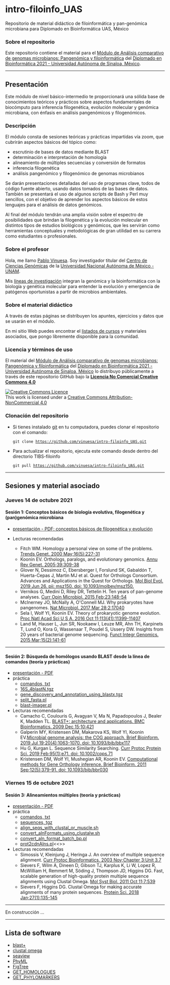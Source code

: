 <!--# <img src="docs/pics/NNB-TIB-Logo.png" alt="TIB2019" width="115" height="115" align="middle"> <b>TIB2019-T3</b> 

<img src="docs/pics/TIB19-T3_foto_de_grupo1.png" alt="TIB2019-T3 foto de grupo" width="400" height="300" align="middle"> -->

# intro-filoinfo_UAS
Repositorio de material didáctico de filoinformática y pan-genómica microbiana para Diplomado en Bioinformática UAS, México

### Sobre el repositorio
Este repositorio contiene el material para el [M&oacute;dulo de An&aacute;lisis comparativo de genomas microbianos: Pangen&oacute;mica y filoinform&aacute;tica](https://github.com/vinuesa/intro-filoinfo_UAS) del [Diplomado en Bioinformática 2021 - Universidad Autónoma de Sinaloa, México](http://econtinua.uas.edu.mx/diplomados/2510-2700-18_001.htm).

***
 
## Presentaci&oacute;n
Este módulo de nivel básico-intermedio te proporcionará una sólida base de conocimientos teóricos y prácticos sobre aspectos fundamentales de biocómputo para inferencia filogenética, evolución molecular y genómica microbiana, con énfasis en análisis pangenómicos y filogenómicos.

### Descripción
El módulo consta de sesiones teóricas y prácticas impartidas vía zoom, que cubrirán aspectos básicos del tópico como:

- escrutinio de bases de datos mediante BLAST
- determinación e interpretación de homología
- alineamiento de múltiples secuencias y conversión de formatos 
- inferencia filogenética
- análisis pangenómico y filogenómico de genomas microbianos

Se darán presentaciones detalladas del uso de programas clave, todos de código fuente abierto, usando datos tomados de las bases de datos. También se presentará el uso de algunos scripts de Bash y Perl muy sencillos, con el objetivo de aprender los aspectos básicos de estos lenguajes para el análisis de datos genómicos.

Al final del módulo tendrán una amplia visión sobre el espectro de posibilidades que brindan la filogenética y la evolución molecular en distintos tipos de estudios biológicos y genómicos, que les servirán como herramientas conceptuales y metodológicas de gran utilidad en su carrera como estudiantes o profesionales.

### Sobre el profesor
Hola, me llamo [Pablo Vinuesa](https://www.ccg.unam.mx/~vinuesa/). Soy investigador titular del 
[Centro de Ciencias Gen&oacute;micas](http://www.ccg.unam.mx) de la 
[Universidad Nacional Aut&oacute;noma de M&eacute;xico - UNAM](http://www.unam.mx/).

Mis [l&iacute;neas de investigaci&oacute;n](http://www.ccg.unam.mx/~vinuesa/research.html) 
integran la gen&oacute;mica y la bioinform&aacute;tica con la biolog&iacute;a y gen&eacute;tica molecular para entender 
la evoluci&oacute;n y emergencia de pat&oacute;genos oportunistas a partir de microbios ambientales.

### Sobre el material did&aacute;ctico
A trav&eacute;s de estas p&aacute;ginas se distribuyen los apuntes, ejercicios y datos que se usar&aacute;n en el módulo.

En mi sitio Web puedes encontrar el [listados de cursos](http://www.ccg.unam.mx/~vinuesa/cursos.html) y materiales asociados, que pongo libremente disponible para la comunidad.

### Licencia y términos de uso
El material del [M&oacute;dulo de An&aacute;lisis comparativo de genomas microbianos: Pangen&oacute;mica y filoinform&aacute;tica](https://github.com/vinuesa/intro-filoinfo_UAS) del [Diplomado en Bioinformática 2021 - Universidad Autónoma de Sinaloa, México](http://econtinua.uas.edu.mx/diplomados/2510-2700-18_001.htm) lo distribuyo p&uacute;blicamente a trav&eacute;s de este repositorio GitHub bajo la [**Licencia No Comercial Creative Commons 4.0**](https://creativecommons.org/licenses/by-nc/4.0/) 

<a rel="license" href="http://creativecommons.org/licenses/by-nc/4.0/"><img alt="Creative Commons Licence" style="border-width:0" src="https://i.creativecommons.org/l/by-nc/4.0/88x31.png" /></a><br />This work is licensed under a <a rel="license" href="http://creativecommons.org/licenses/by-nc/4.0/">Creative Commons Attribution-NonCommercial 4.0</a>


### Clonaci&oacute;n del repositorio
- Si tienes instalado [git](https://git-scm.com/) en tu computadora, puedes clonar el repositorio con el comando:

   <code>git clone https://github.com/vinuesa/intro-filoinfo_UAS.git</code>

- Para actualizar el repositorio, ejecuta este comando desde dentro del directorio TIBS-filoinfo
  
   <code>git pull https://github.com/vinuesa/intro-filoinfo_UAS.git</code>


***

## <b>Sesiones y material asociado</b>

### Jueves 14 de octubre 2021

#### <b>Sesión 1: Conceptos básicos de biología evolutiva, filogenética y (pan)genómica microbiana</b>
- [presentaci&oacute;n - PDF: conceptos básicos de filogenética y evolución](https://github.com/vinuesa/intro-filoinfo_UAS/blob/main/docs/tema1_conceptos_basicos_filo_y_evol/tema1_conceptos_basicos_filogenetica_y_evol.pdf)

- Lecturas recomendadas
  - Fitch WM. Homology a personal view on some of the problems. [Trends Genet. 2000 May;16(5):227-31](https://www.ncbi.nlm.nih.gov/pubmed/10782117)
  - Koonin EV. Orthologs, paralogs, and evolutionary genomics. [Annu Rev Genet. 2005;39:309-38](https://www.ncbi.nlm.nih.gov/pubmed/16285863)
  - Glover N, Dessimoz C, Ebersberger I, Forslund SK, Gabaldón T, Huerta-Cepas J, Martin MJ et al. Quest for Orthologs Consortium. Advances and Applications in the Quest for Orthologs. [Mol Biol Evol. 2019 Jun 26. pii: msz150. doi: 10.1093/molbev/msz150.](https://www.ncbi.nlm.nih.gov/pubmed/31241141)
  - Vernikos G, Medini D, Riley DR, Tettelin H. Ten years of pan-genome analyses. [Curr Opin Microbiol. 2015 Feb;23:148-54](https://www.ncbi.nlm.nih.gov/pubmed/25483351)
  - McInerney JO, McNally A, O'Connell MJ. Why prokaryotes have pangenomes. [Nat Microbiol. 2017 Mar 28;2:17040](https://www.ncbi.nlm.nih.gov/pubmed/28350002)
  - Sela I, Wolf YI, Koonin EV. Theory of prokaryotic genome evolution. [Proc Natl Acad Sci U S A. 2016 Oct 11;113(41):11399-11407](https://www.ncbi.nlm.nih.gov/pubmed/27702904)
  - Land M, Hauser L, Jun SR, Nookaew I, Leuze MR, Ahn TH, Karpinets T, Lund O, Kora G, Wassenaar T, Poudel S, Ussery DW. Insights from 20 years of bacterial genome sequencing. [Funct Integr Genomics. 2015 Mar;15(2):141-61](https://www.ncbi.nlm.nih.gov/pubmed/25722247)

***

#### <b>Sesión 2: Búsqueda de homólogos usando BLAST desde la línea de comandos (teoría y prácticas)</b>
- [presentación - PDF](https://github.com/vinuesa/intro-filoinfo_UAS/blob/main/docs/tema2_BLAST/Tema2_BLAST_OVERVIEW.pdf)
- práctica
  - [comandos, txt](https://github.com/vinuesa/intro-filoinfo_UAS/tree/master/docs/tema2_BLAST/data/runing_and_parsing_BLAST_from_the_cmd_line.commands)
  - [16S_4blastN.tgz](https://github.com/vinuesa/intro-filoinfo_UAS/tree/master/docs/tema2_BLAST/data/16S_4blastN.tgz)
  - [gene_discovery_and_annotation_using_blastx.tgz](https://github.com/vinuesa/intro-filoinfo_UAS/tree/master/docs/tema2_BLAST/data/gene_discovery_and_annotation_using_blastx.tgz)
  - [split_fasta.pl](https://github.com/vinuesa/intro-filoinfo_UAS/tree/master/docs/tema2_BLAST/data/split_fasta.pl)
  - [blast-imager.pl](https://github.com/vinuesa/intro-filoinfo_UAS/tree/master/docs/tema2_BLAST/data/blast-imager.pl)
- Lecturas recomendadas
  - Camacho C, Coulouris G, Avagyan V, Ma N, Papadopoulos J, Bealer K, Madden TL. [BLAST+: architecture and applications. BMC Bioinformatics. 2009 Dec 15;10:421](https://www.ncbi.nlm.nih.gov/pubmed/20003500)
  - Galperin MY, Kristensen DM, Makarova KS, Wolf YI, Koonin EV.[Microbial genome analysis: the COG approach. Brief Bioinform. 2019 Jul 19;20(4):1063-1070. doi: 10.1093/bib/bbx117](https://pubmed.ncbi.nlm.nih.gov/28968633/)
  - Hu G, Kurgan L. Sequence Similarity Searching. [Curr Protoc Protein Sci. 2019 Feb;95(1):e71. doi: 10.1002/cpps.71](https://www.ncbi.nlm.nih.gov/pubmed/30102464)
  - Kristensen DM, Wolf YI, Mushegian AR, Koonin EV. [Computational methods for Gene Orthology inference. Brief Bioinform. 2011 Sep;12(5):379-91. doi: 10.1093/bib/bbr030](https://pubmed.ncbi.nlm.nih.gov/21690100/)
 
### Viernes 15 de octubre 2021

#### <b>Sesión 3: Alineamientos múltiples (teoría y prácticas)</b>
- [presentación - PDF](https://github.com/vinuesa/intro-filoinfo_UAS/blob/main/docs/tema3_alineamientos/Tema3_alineamientos_multiples.pdf)
- práctica
  - [comandos, txt](https://github.com/vinuesa/intro-filoinfo_UAS/blob/main/docs/tema3_alineamientos/data/practicas_aln_multiples_clustal.cmds)
  - [sequences, tgz](https://github.com/vinuesa/intro-filoinfo_UAS/blob/main/docs/tema3_alineamientos/data/sequences_for_alingment.tgz)
  - [align_seqs_with_clustal_or_muscle.sh](https://github.com/vinuesa/intro-filoinfo_UAS/blob/main/docs/tema3_alineamientos/data/align_seqs_with_clustal_or_muscle.sh)
  - [convert_alnFormats_using_clustalw.sh](https://github.com/vinuesa/intro-filoinfo_UAS/blob/main/docs/tema3_alineamientos/data/convert_alnFormats_using_clustalw.sh)
  - [convert_aln_format_batch_bp.pl](https://github.com/vinuesa/intro-filoinfo_UAS/blob/main/docs/tema3_alineamientos/data/convert_aln_format_batch_bp.pl)
  - [prot2cdnAlns.pl](https://github.com/vinuesa/intro-filoinfo_UAS/blob/main/docs/tema3_alineamientos/data/prot2cdnAlns.pl)<<>>
- Lecturas recomendadas
  - Simossis V, Kleinjung J, Heringa J. An overview of multiple sequence alignment. [Curr Protoc Bioinformatics. 2003 Nov;Chapter 3:Unit 3.7](https://www.ncbi.nlm.nih.gov/pubmed/18428699)
  - Sievers F, Wilm A, Dineen D, Gibson TJ, Karplus K, Li W, Lopez R, McWilliam H, Remmert M, Söding J, Thompson JD, Higgins DG. Fast, scalable generation of high-quality protein multiple sequence alignments using Clustal Omega. [Mol Syst Biol. 2011 Oct 11;7:539](https://www.ncbi.nlm.nih.gov/pubmed/21988835)
  - Sievers F, Higgins DG. Clustal Omega for making accurate alignments of many protein sequences. [Protein Sci. 2018 Jan;27(1):135-145](https://www.ncbi.nlm.nih.gov/pubmed/28884485)


***

En construcción ...

<!-- 
### Miércoles 31 de Julio

#### <b>Sesión 5: Introducción a los métodos filogenéticos, modelos de sustitución y algoritmos de búsqueda de árboles</b>
- [presentación - PDF](https://github.com/vinuesa/TIB-filoinfo/tree/master/docs/sesion5_metodos_filogeneticos_y_modelos/Tema5_metodos_filogeneticos_y_modelos.pdf)
- Lecturas recomendadas
  - Yang Z, Rannala B. Molecular phylogenetics: principles and practice. [Nat Rev Genet. 2012 Mar 28;13(5):303-14](https://www.ncbi.nlm.nih.gov/pubmed/22456349)

#### <b>Sesión 6: Selección de modelos e inferencia de filogenias bajo máxima verosimilitud (teoría y práctica)</b>
- [presentación - PDF](https://github.com/vinuesa/TIB-filoinfo/tree/master/docs/sesion6_maxima_verosimilitud/Tema6_maxima_verosimilitud_y_seleccion_de_models.pdf)
- práctica
  - [tutorial phyml, comandos - html](https://vinuesa.github.io/TIB-filoinfo/sesion6_maxima_verosimilitud/)
  - [tutorial phyml (secuencias), tgz](https://github.com/vinuesa/TIB-filoinfo/tree/master/docs/sesion6_maxima_verosimilitud/phyml_tutorial_data.tgz)
  - [tutorial jmodeltest (presentación) - pdf](https://github.com/vinuesa/TIB-filoinfo/tree/master/docs/sesion6_maxima_verosimilitud/jmodeltest_tutorial.pdf)
  - [tutorial jmodeltest (comandos y secuencias), tgz](https://github.com/vinuesa/TIB-filoinfo/tree/master/docs/sesion6_maxima_verosimilitud/jmodeltest_tutorial.tgz)
- Lecturas recomendadas
  - Lefort V, Longueville JE, Gascuel O. SMS: Smart Model Selection in PhyML. [Mol Biol Evol. 2017 Sep 1;34(9):2422-2424](https://www.ncbi.nlm.nih.gov/pubmed/28472384)
  - Criscuolo A. morePhyML: improving the phylogenetic tree space exploration with PhyML 3. Mol [Phylogenet Evol. 2011 Dec;61(3):944-8](https://www.ncbi.nlm.nih.gov/pubmed/21925283)
  - Guindon S, Dufayard JF, Lefort V, Anisimova M, Hordijk W, Gascuel O. New algorithms and methods to estimate maximum-likelihood phylogenies: assessing the performance of PhyML 3.0. [Syst Biol. 2010 May;59(3):307-21](https://www.ncbi.nlm.nih.gov/pubmed/20525638)


#### <b>Inferencia bayesiana de filogenias (teoría y práctica)</b>
- Lecturas recomendadas
  - Nascimento FF, Reis MD, Yang Z. A biologist's guide to Bayesian phylogenetic analysis. [Nat Ecol Evol. 2017 Oct;1(10):1446-1454](https://www.ncbi.nlm.nih.gov/pubmed/28983516)



***

### Jueves 1 de Agosto
#### <b>Cómputo de familias de genes homólogos con datos genómicos usando GET_HOMOLOGUES(teoría)</b>
- [presentación - PDF](https://github.com/vinuesa/TIB-filoinfo/tree/master/docs/sesion7_pangenomica_GET_HOMOLOGUES/pangenomica_microbiana_y_GET_HOMOLOGUES_TIB19.pdf)
- [Análisis pangenómico con GET_HOMOLOGUES (código) - txt](https://github.com/vinuesa/TIB-filoinfo/tree/master/docs/sesion7_pangenomica_GET_HOMOLOGUES/data/code4_GET_HOMOLOGUES_TIB19-T3.txt)
- [Análisis pangenómico con GET_HOMOLOGUES (secuencias) - tgz](https://github.com/vinuesa/TIB-filoinfo/tree/master/docs/sesion7_pangenomica_GET_HOMOLOGUES/data/pIncAC.tgz)

- Lecturas recomendadas
  - Medini D, Donati C, Tettelin H, Masignani V, Rappuoli R. The microbial pan-genome. [Curr Opin Genet Dev. 2005 Dec;15(6):589-94](https://www.ncbi.nlm.nih.gov/pubmed/16185861)
  - Contreras-Moreira B, Vinuesa P. GET_HOMOLOGUES, a versatile software package for scalable and robust microbial pangenome analysis. [Appl Environ Microbiol. 2013 Dec;79(24):7696-701](https://www.ncbi.nlm.nih.gov/pubmed/24096415)
  - Vinuesa P, Contreras-Moreira B. Robust identification of orthologues and paralogues for microbial pan-genomics using GET_HOMOLOGUES: a case study of pIncA/C plasmids. [Methods Mol Biol. 2015;1231:203-32](https://www.ncbi.nlm.nih.gov/pubmed/25343868)
  - Freschi L, Vincent AT, Jeukens J, Emond-Rheault JG, Kukavica-Ibrulj I, Dupont MJ, Charette SJ, Boyle B, Levesque RC. The Pseudomonas aeruginosa Pan-Genome Provides New Insights on Its Population Structure, Horizontal Gene Transfer, and Pathogenicity. [Genome Biol Evol. 2019 Jan 1;11(1):109-120](https://www.ncbi.nlm.nih.gov/pubmed/30496396)

***

### Viernes 2 de Agosto
#### <b>Estrategias para la estima de filogenias genómicas</b>
- [presentación - PDF](https://github.com/vinuesa/TIB-filoinfo/tree/master/docs/sesion8_filogenomica_GET_PHYLOMARKERS/get_phylomarkers_overview_TIB2019-T3.pdf)
- [tutorial - html](https://github.com/vinuesa/get_phylomarkers/blob/master/docs/GET_PHYLOMARKERS_manual.md#get_phylomarkers-tutorial)
#### <b>Estima de filogenias genómicas con GET_PHYLOMARKERS (prácticas)</b>
- Lecturas recomendadas
  - Vinuesa P, Ochoa-Sánchez LE, Contreras-Moreira B. GET_PHYLOMARKERS, a Software Package to Select Optimal Orthologous Clusters for Phylogenomics and Inferring Pan-Genome Phylogenies, Used for a Critical Geno-Taxonomic Revision of the Genus Stenotrophomonas. [Front Microbiol. 2018 May 1;9:771](https://www.frontiersin.org/articles/10.3389/fmicb.2018.00771/full)


#### <b>Pangenómica y evolución de patógenos oportunistas multidrogo-resistentes (seminario integrativo de investigación)</b>

-->


***

## Lista de software
- [blast+](https://blast.ncbi.nlm.nih.gov/Blast.cgi?PAGE_TYPE=BlastDocs&DOC_TYPE=Download)
- [clustal omega](http://www.clustal.org/omega/)
- [seaview](http://doua.prabi.fr/software/seaview)
- [PhyML](https://github.com/stephaneguindon/phyml)
- [FigTree](https://github.com/rambaut/figtree/releases/tag/v1.4.4)
- [GET_HOMOLOGUES](https://github.com/eead-csic-compbio/get_homologues/releases)
- [GET_PHYLOMARKERS](https://github.com/vinuesa/get_phylomarkers)




